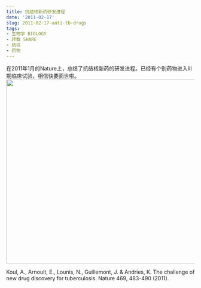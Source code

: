 ```yaml
---
title: 抗结核新药研发进程
date: '2011-02-17'
slug: 2011-02-17-anti-tb-drugs
tags:
- 生物学 BIOLOGY
- 转载 SHARE
- 结核
- 药物
---
```



在2011年1月的Nature上，总结了抗结核新药的研发进程。已经有个别药物进入III期临床试验，相信快要面世啦。  
<img src="http://bio-spring.top/wp-content/uploads/2011/02/2011-02-17-201027_943x624_scrot.png" width="746" height="493" />

Koul, A., Arnoult, E., Lounis, N., Guillemont, J. & Andries, K. The
challenge of new drug discovery for tuberculosis. Nature 469, 483-490
(2011).
